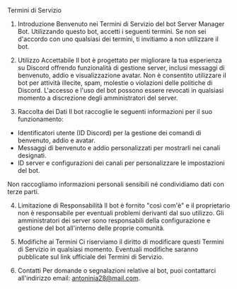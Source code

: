 Termini di Servizio

1. Introduzione
Benvenuto nei Termini di Servizio del bot Server Manager Bot. Utilizzando questo bot, accetti i seguenti termini. Se non sei d'accordo con uno qualsiasi dei termini, ti invitiamo a non utilizzare il bot.

2. Utilizzo Accettabile
Il bot è progettato per migliorare la tua esperienza su Discord offrendo funzionalità di gestione server, inclusi messaggi di benvenuto, addio e visualizzazione avatar.
Non è consentito utilizzare il bot per attività illecite, spam, molestie o violazioni delle politiche di Discord.
L'accesso e l'uso del bot possono essere revocati in qualsiasi momento a discrezione degli amministratori del server.

3. Raccolta dei Dati
Il bot raccoglie le seguenti informazioni per il suo funzionamento:

- Identificatori utente (ID Discord) per la gestione dei comandi di benvenuto, addio e avatar.
- Messaggi di benvenuto e addio personalizzati per mostrarli nei canali designati.
- ID server e configurazioni dei canali per personalizzare le impostazioni del bot.

Non raccogliamo informazioni personali sensibili né condividiamo dati con terze parti.

4. Limitazione di Responsabilità
Il bot è fornito "così com'è" e il proprietario non è responsabile per eventuali problemi derivanti dal suo utilizzo.
Gli amministratori dei server sono responsabili della configurazione e gestione del bot all'interno delle proprie comunità.

5. Modifiche ai Termini
Ci riserviamo il diritto di modificare questi Termini di Servizio in qualsiasi momento. Eventuali modifiche saranno pubblicate sul link ufficiale dei Termini di Servizio.

6. Contatti
Per domande o segnalazioni relative al bot, puoi contattarci all'indirizzo email: antoninia28@mail.com.
